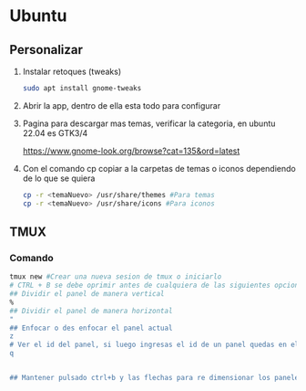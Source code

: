 # Ubuntu

## Personalizar

1. Instalar retoques (tweaks)

   ~~~bash
   sudo apt install gnome-tweaks
   ~~~

2. Abrir la app, dentro de ella esta todo para configurar

3. Pagina para descargar mas temas, verificar la categoria, en ubuntu 22.04 es GTK3/4

   https://www.gnome-look.org/browse?cat=135&ord=latest

4. Con el comando cp copiar a la carpetas de temas o iconos dependiendo de lo que se quiera

   ~~~bash
   cp -r <temaNuevo> /usr/share/themes #Para temas
   cp -r <temaNuevo> /usr/share/icons #Para iconos
   ~~~

   

## TMUX

### Comando

~~~bash
tmux new #Crear una nueva sesion de tmux o iniciarlo
# CTRL + B se debe oprimir antes de cualquiera de las siguientes opciones
## Dividir el panel de manera vertical
% 
## Dividir el panel de manera horizontal
" 
## Enfocar o des enfocar el panel actual
z
# Ver el id del panel, si luego ingresas el id de un panel quedas en el
q


## Mantener pulsado ctrl+b y las flechas para re dimensionar los paneles


~~~

